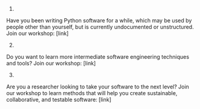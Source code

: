1.
Have you been writing Python software for a while, which may be used by people other than yourself, 
but is currently undocumented or unstructured. Join our workshop: [link]

2.
Do you want to learn more intermediate software engineering techniques and tools? Join our workshop: [link]

3.
Are you a researcher looking to take your software to the next level? Join our workshop to learn methods that will help you create sustainable,
collaborative, and testable software: [link]
